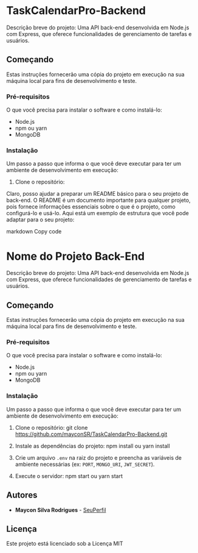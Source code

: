# TaskCalendarPro-Backend

Descrição breve do projeto: Uma API back-end desenvolvida em Node.js com Express, que oferece funcionalidades de gerenciamento de tarefas e usuários.

## Começando

Estas instruções fornecerão uma cópia do projeto em execução na sua máquina local para fins de desenvolvimento e teste.

### Pré-requisitos

O que você precisa para instalar o software e como instalá-lo:

- Node.js
- npm ou yarn
- MongoDB

### Instalação

Um passo a passo que informa o que você deve executar para ter um ambiente de desenvolvimento em execução:

1. Clone o repositório:


Claro, posso ajudar a preparar um README básico para o seu projeto de back-end. O README é um documento importante para qualquer projeto, pois fornece informações essenciais sobre o que é o projeto, como configurá-lo e usá-lo. Aqui está um exemplo de estrutura que você pode adaptar para o seu projeto:

markdown
Copy code
# Nome do Projeto Back-End

Descrição breve do projeto: Uma API back-end desenvolvida em Node.js com Express, que oferece funcionalidades de gerenciamento de tarefas e usuários.

## Começando

Estas instruções fornecerão uma cópia do projeto em execução na sua máquina local para fins de desenvolvimento e teste.

### Pré-requisitos

O que você precisa para instalar o software e como instalá-lo:

- Node.js
- npm ou yarn
- MongoDB

### Instalação

Um passo a passo que informa o que você deve executar para ter um ambiente de desenvolvimento em execução:

1. Clone o repositório:
git clone https://github.com/mayconSR/TaskCalendarPro-Backend.git

2. Instale as dependências do projeto:
npm install
ou
yarn install

3. Crie um arquivo `.env` na raiz do projeto e preencha as variáveis de ambiente necessárias (ex: `PORT`, `MONGO_URI`, `JWT_SECRET`).

4. Execute o servidor:
npm start
ou
yarn start

## Autores

- **Maycon Silva Rodrigues** - [SeuPerfil](https://github.com/mayconSR)

## Licença

Este projeto está licenciado sob a Licença MIT
